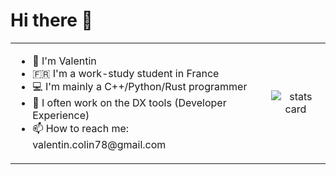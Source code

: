 # Hi there 👋

<table align="center">
    <tr>
        <td align="left">
             <ul>
                <li>👨 I'm Valentin</li>
                <li>🇫🇷 I'm a work-study student in France</li>
                <li>💻 I'm mainly a C++/Python/Rust programmer</li>
                <li>🔭 I often work on the DX tools (Developer Experience)</li>
                <li>📫 How to reach me: valentin.colin78@gmail.com</li>
            </ul>
        </td>
        <td align="center">
            <img src="https://github-readme-stats.vercel.app/api?username=valentincolin&count_private=true&show_icons=true&hide=stars" alt="stats card">
        </td>
    </tr>
</table>

<!--
| ![Valentin's GitHub stats][stats_card_link] | ![Top Languages][languages_card_link] |
| ------------- | ------------- |
-->
<!--
Common Options:
    - title_color - Card's title color (hex color)
    - text_color - Body text color (hex color)
    - icon_color - Icons color if available (hex color)
    - border_color - Card's border color (hex color). (Does not apply when hide_border is enabled)
    - bg_color - Card's background color (hex color) or a gradient in the form of angle,start,end
    - hide_border - Hides the card's border (boolean)
    - theme - name of the theme, choose from all available themes (https://github.com/anuraghazra/github-readme-stats/blob/master/themes/README.md)
    - cache_seconds - set the cache header manually (min: 1800, max: 86400)
    - locale - set the language in the card (e.g. cn, de, es, etc.)
    - border_radius - Corner rounding on the card_

Stats Card Options:
    - hide - Hides the specified items from stats (stars,commits,prs,issues,contribs,..)
    - hide_title - (boolean)
    - hide_rank - (boolean) hides the rank and automatically resizes the card width
    - show_icons - (boolean)
    - include_all_commits - Count total commits instead of just the current year commits (boolean)
    - count_private - Count private commits (boolean)
    - line_height - Sets the line-height between text (number)
    - custom_title - Sets a custom title for the card
    - disable_animations - Disables all animations in the card (boolean)

Language Card Options:
    - hide - Hide the languages specified from the card (Comma-separated values)
    - hide_title - (boolean)
    - layout - Switch between two available layouts default & compact
    - card_width - Set the card's width manually (number)
    - langs_count - Show more languages on the card, between 1-10, defaults to 5 (number)
    - exclude_repo - Exclude specified repositories (Comma-separated values)
    - custom_title - Sets a custom title for the card

Repo Card Options:
    - show_owner - Show the repo's owner name (boolean)
-->

[stats_card_link]: https://github-readme-stats.vercel.app/api?username=valentincolin&count_private=true&show_icons=true&hide=stars
[languages_card_link]: https://github-readme-stats.vercel.app/api/top-langs?username=valentincolin&layout=compact&langs_count=6
[pin_card_link]: https://github-readme-stats.vercel.app/api/pin/?username=valentincolin&repo=.dotfiles
